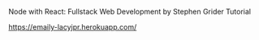 Node with React: Fullstack Web Development by Stephen Grider Tutorial

https://emaily-lacyjpr.herokuapp.com/
